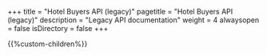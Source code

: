 +++
title = "Hotel Buyers API (legacy)"
pagetitle = "Hotel Buyers API (legacy)"
description = "Legacy API documentation"
weight = 4
alwaysopen = false
isDirectory = false
+++

{{%custom-children%}}

